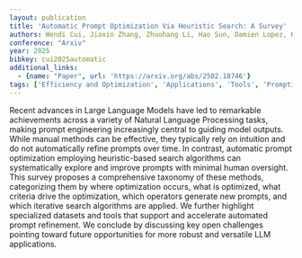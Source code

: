 ```yaml
---
layout: publication
title: 'Automatic Prompt Optimization Via Heuristic Search: A Survey'
authors: Wendi Cui, Jiaxin Zhang, Zhuohang Li, Hao Sun, Damien Lopez, Kamalika Das, Bradley A. Malin, Sricharan Kumar
conference: "Arxiv"
year: 2025
bibkey: cui2025automatic
additional_links:
  - {name: "Paper", url: 'https://arxiv.org/abs/2502.18746'}
tags: ['Efficiency and Optimization', 'Applications', 'Tools', 'Prompting', 'Survey Paper', 'Reinforcement Learning']
---
```

Recent advances in Large Language Models have led to remarkable achievements
across a variety of Natural Language Processing tasks, making prompt
engineering increasingly central to guiding model outputs. While manual methods
can be effective, they typically rely on intuition and do not automatically
refine prompts over time. In contrast, automatic prompt optimization employing
heuristic-based search algorithms can systematically explore and improve
prompts with minimal human oversight. This survey proposes a comprehensive
taxonomy of these methods, categorizing them by where optimization occurs, what
is optimized, what criteria drive the optimization, which operators generate
new prompts, and which iterative search algorithms are applied. We further
highlight specialized datasets and tools that support and accelerate automated
prompt refinement. We conclude by discussing key open challenges pointing
toward future opportunities for more robust and versatile LLM applications.
